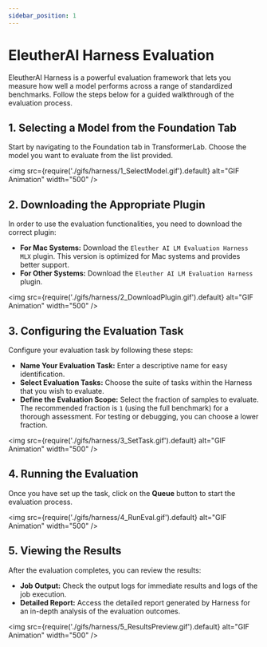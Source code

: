 ```yaml
---
sidebar_position: 1
---
```


# EleutherAI Harness Evaluation

EleutherAI Harness is a powerful evaluation framework that lets you measure how well a model performs across a range of standardized benchmarks. Follow the steps below for a guided walkthrough of the evaluation process.

## 1. Selecting a Model from the Foundation Tab

Start by navigating to the Foundation tab in TransformerLab. Choose the model you want to evaluate from the list provided.

<!-- Insert GIF showing model selection -->

<img src={require('./gifs/harness/1_SelectModel.gif').default} alt="GIF Animation" width="500" />

## 2. Downloading the Appropriate Plugin

In order to use the evaluation functionalities, you need to download the correct plugin:

- **For Mac Systems:** Download the `Eleuther AI LM Evaluation Harness MLX` plugin. This version is optimized for Mac systems and provides better support.
- **For Other Systems:** Download the `Eleuther AI LM Evaluation Harness` plugin.

<!-- Insert GIF showing plugin download -->

<img src={require('./gifs/harness/2_DownloadPlugin.gif').default} alt="GIF Animation" width="500" />

## 3. Configuring the Evaluation Task

Configure your evaluation task by following these steps:

- **Name Your Evaluation Task:** Enter a descriptive name for easy identification.
- **Select Evaluation Tasks:** Choose the suite of tasks within the Harness that you wish to evaluate.
- **Define the Evaluation Scope:** Select the fraction of samples to evaluate. The recommended fraction is `1` (using the full benchmark) for a thorough assessment. For testing or debugging, you can choose a lower fraction.

<!-- Insert GIF showing task configuration -->

<img src={require('./gifs/harness/3_SetTask.gif').default} alt="GIF Animation" width="500" />

## 4. Running the Evaluation

Once you have set up the task, click on the **Queue** button to start the evaluation process.

<!-- Insert GIF showing the evaluation queue -->

<img src={require('./gifs/harness/4_RunEval.gif').default} alt="GIF Animation" width="500" />

## 5. Viewing the Results

After the evaluation completes, you can review the results:

- **Job Output:** Check the output logs for immediate results and logs of the job execution.
- **Detailed Report:** Access the detailed report generated by Harness for an in-depth analysis of the evaluation outcomes.

<!-- Insert GIF showing results output -->

<img src={require('./gifs/harness/5_ResultsPreview.gif').default} alt="GIF Animation" width="500" />
